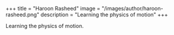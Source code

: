 +++
title = "Haroon Rasheed"
image = "/images/author/haroon-rasheed.png"
description = "Learning the physics of motion"
+++

Learning the physics of motion.
